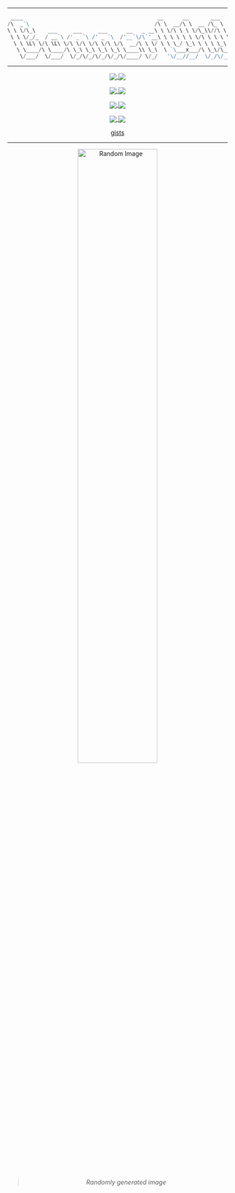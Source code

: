 <div align="center">
<!---
 <p>
<a href="https://github.com/ConnerWill/zi">
  <img src="https://github.com/ConnerWill/media/profile-banner.png" alt="profile-banner" width
="85%" /></a>
</p>
--->

---

```powershell
 ____                                           __      __       ___    ___      
/\  _`\                                        /\ \  __/\ \  __ /\_ \  /\_ \     
\ \ \/\_\    ___     ___     ___      __   _ __\ \ \/\ \ \ \/\_\\//\ \ \//\ \    
 \ \ \/_/_  / __`\ /' _ `\ /' _ `\  /'__`\/\`'__\ \ \ \ \ \ \/\ \ \ \ \  \ \ \   
  \ \ \L\ \/\ \L\ \/\ \/\ \/\ \/\ \/\  __/\ \ \/ \ \ \_/ \_\ \ \ \ \_\ \_ \_\ \_ 
   \ \____/\ \____/\ \_\ \_\ \_\ \_\ \____\\ \_\  \ `\___x___/\ \_\/\____\/\____\
    \/___/  \/___/  \/_/\/_/\/_/\/_/\/____/ \/_/   '\/__//__/  \/_/\/____/\/____/
```
---
</div>
 
<div align="center">

<p>
<a href="https://github.com/ConnerWill">
  <img align="center" src="https://github-readme-stats.vercel.app/api?username=ConnerWill&&show_icons=true&theme=tokyonight&&v=5" />
</a>
<a href="https://github.com/ConnerWill">
  <img align="center" src="https://github-readme-stats.vercel.app/api/top-langs/?username=ConnerWill&langs_count=3&theme=tokyonight&hide=" />
</a>
</p>

<p>
<a href="https://github.com/ConnerWill/pi-builder">
  <img align="center" src="https://github-readme-stats.vercel.app/api/pin/?username=connerwill&repo=pi-builder&theme=tokyonight" />
</a>
<a href="https://github.com/ConnerWill/CAPShift">
  <img align="center" src="https://github-readme-stats.vercel.app/api/pin/?username=connerwill&repo=CAPshift&theme=tokyonight" />
</a>
</p>

<p> 
<a href="https://github.com/ConnerWill/rclone-fzf">
  <img align="center" src="https://github-readme-stats.vercel.app/api/pin/?username=connerwill&repo=rclone-fzf&theme=tokyonight" />
</a>
<a href="https://github.com/ConnerWill/cheat-fzf">
  <img align="center" src="https://github-readme-stats.vercel.app/api/pin/?username=connerwill&repo=cheat-fzf&theme=tokyonight" />
</a>
</p>

<p>
<a href="https://github.com/ConnerWill/gh-fzrepo">
  <img align="center" src="https://github-readme-stats.vercel.app/api/pin/?username=connerwill&repo=gh-fzrepo&theme=tokyonight" />
</a>
<a href="https://github.com/ConnerWill/iBackup-Pythonista">
  <img align="center" src="https://github-readme-stats.vercel.app/api/pin/?username=connerwill&repo=iBackup-Pythonista&theme=tokyonight" />
</a>
</p>

[gists](https://gist.github.com/ConnerWill)

---

<div align="center">
        <img src="https://bingimages.herokuapp.com/unsplash1" alt="Random Image" width="60%">
</div>

>  *Randomly generated image*

</div>
